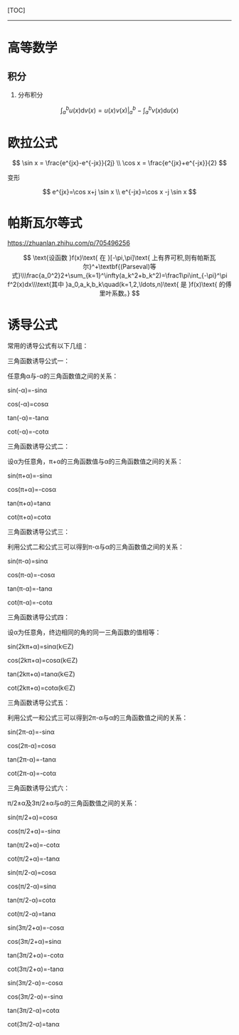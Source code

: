 [TOC]

---

# 高等数学

## 积分

1. 分布积分

$$
\int_{a}^{b}u(x)\mathrm{d}v(x)=u(x)v(x)|_{a}^{b}-\int_{a}^{b}v(x) \mathrm{d} u(x)
$$

# 欧拉公式

$$
\sin x = \frac{e^{jx}-e^{-jx}}{2j} \\
\cos x = \frac{e^{jx}+e^{-jx}}{2}
$$

变形

$$
e^{jx}=\cos x+j \sin x \\ 
e^{-jx}=\cos x -j \sin x
$$

# 帕斯瓦尔等式

https://zhuanlan.zhihu.com/p/705496256

$$
\text{设函数 }f(x)\text{ 在 }[-\pi,\pi]\text{ 上有界可积,则有帕斯瓦尔}^+\textbf{(Parseval)等式}\\\frac{a_0^2}2+\sum_{k=1}^\infty(a_k^2+b_k^2)=\frac1\pi\int_{-\pi}^\pi f^2(x)dx\\\text{其中 }a_0,a_k,b_k\quad(k=1,2,\ldots,n)\text{ 是 }f(x)\text{ 的傅里叶系数。}
$$

# 诱导公式

常用的诱导公式有以下几组：

三角函数诱导公式一：

任意角α与-α的三角函数值之间的关系：

sin(-α)=-sinα

cos(-α)=cosα

tan(-α)=-tanα

cot(-α)=-cotα

三角函数诱导公式二：

设α为任意角，π+α的三角函数值与α的三角函数值之间的关系：

sin(π+α)=-sinα

cos(π+α)=-cosα

tan(π+α)=tanα

cot(π+α)=cotα

三角函数诱导公式三：

利用公式二和公式三可以得到π-α与α的三角函数值之间的关系：

sin(π-α)=sinα

cos(π-α)=-cosα

tan(π-α)=-tanα

cot(π-α)=-cotα

三角函数诱导公式四：

设α为任意角，终边相同的角的同一三角函数的值相等：

sin(2kπ+α)=sinα(k∈Z)

cos(2kπ+α)=cosα(k∈Z)

tan(2kπ+α)=tanα(k∈Z)

cot(2kπ+α)=cotα(k∈Z)

三角函数诱导公式五：

利用公式一和公式三可以得到2π-α与α的三角函数值之间的关系：

sin(2π-α)=-sinα

cos(2π-α)=cosα

tan(2π-α)=-tanα

cot(2π-α)=-cotα

三角函数诱导公式六：

π/2±α及3π/2±α与α的三角函数值之间的关系：

sin(π/2+α)=cosα

cos(π/2+α)=-sinα

tan(π/2+α)=-cotα

cot(π/2+α)=-tanα

sin(π/2-α)=cosα

cos(π/2-α)=sinα

tan(π/2-α)=cotα

cot(π/2-α)=tanα

sin(3π/2+α)=-cosα

cos(3π/2+α)=sinα

tan(3π/2+α)=-cotα

cot(3π/2+α)=-tanα

sin(3π/2-α)=-cosα

cos(3π/2-α)=-sinα

tan(3π/2-α)=cotα

cot(3π/2-α)=tanα
